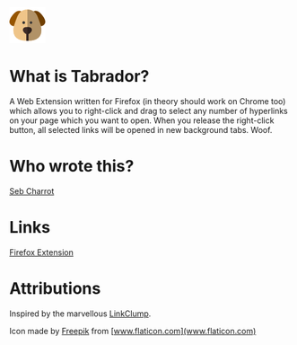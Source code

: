 ![Tabrador Icon](https://raw.githubusercontent.com/sebcharrot/tabrador/master/icons/icon-48.png)

# What is Tabrador?
A Web Extension written for Firefox (in theory should work on Chrome too) which allows you to right-click and drag to select any number of hyperlinks on your page which you want to open. When you release the right-click button, all selected links will be opened in new background tabs. Woof.

# Who wrote this?
[Seb Charrot](https://www.sebcharrot.com)

# Links
[Firefox Extension](https://addons.mozilla.org/en-GB/firefox/addon/tabrador/)

# Attributions

Inspired by the marvellous [LinkClump](https://github.com/benblack86/linkclump).

Icon made by [Freepik](https://www.flaticon.com/authors/freepik) from [www.flaticon.com](www.flaticon.com)
